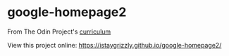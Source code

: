 # google-homepage2

From The Odin Project's [curriculum](http://www.theodinproject.com/courses/web-development-101/lessons/html-css)

View this project online: https://istaygrizzly.github.io/google-homepage2/
